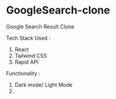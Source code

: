# GoogleSearch-clone
Google Search Result Clone

Tech Stack Used :
1. React
2. Tailwind CSS
3. Rapid API

Functionality :
1. Dark mode/ Light Mode
2. 
